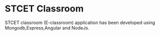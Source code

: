# STCET Classroom
STCET classroom (E-classroom) application has been developed using Mongodb,Express,Angular and NodeJs.
